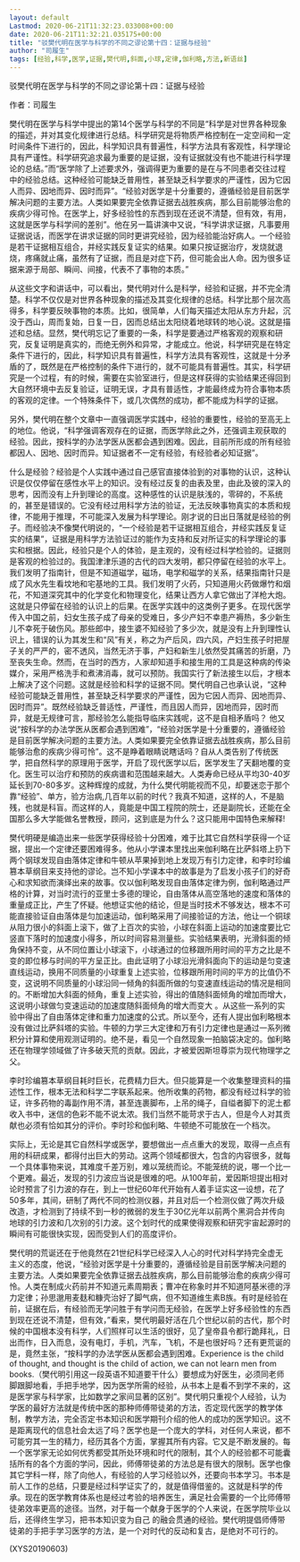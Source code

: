 ```yaml
---
layout: default
Lastmod: 2020-06-21T11:32:23.033008+00:00
date: 2020-06-21T11:32:21.035175+00:00
title: "驳樊代明在医学与科学的不同之谬论第十四：证据与经验"
author: "司履生"
tags: [经验,科学,医学,证据,樊代明,斜面,小球,定律,伽利略,方法,新语丝]
---
```


驳樊代明在医学与科学的不同之谬论第十四：证据与经验

作者：司履生

樊代明在医学与科学中提出的第14个医学与科学的不同是“科学是对世界各种现象的描述，并对其变化规律进行总结。科学研究是将物质严格控制在一定空间和一定时间条件下进行的，因此，科学知识具有普遍性，科学方法具有客观性，科学理论具有严谨性。科学研究追求最为重要的是证据，没有证据就没有也不能进行科学理论的总结。”而“医学除了上述要求外，强调得更为重要的是在与不同患者交往过程中的经验总结。这种经验可能缺乏普用性，甚至缺乏科学要求的严谨性，因为它因人而异、因地而异、因时而异”。“经验对医学是十分重要的，遵循经验是目前医学解决问题的主要方法。人类如果要完全依靠证据去战胜疾病，那么目前能够治愈的疾病少得可怜。在医学上，好多经验性的东西到现在还说不清楚，但有效，有用，这就是医学与科学间的差别”。他在另一篇讲演中又说，“科学讲求证据，凡事要用证据说话，而医学在讲求证据的同时更讲究经验，因为经验能治好病人。一个经验是若干证据相互组合，并经实践反复证实的结果。如果只按证据治疗，发烧就退烧，疼痛就止痛，虽然有了证据，而且是对症下药，但可能会出人命。因为很多证据来源于局部、瞬间、间接，代表不了事物的本质。”

从这些文字和讲话中，可以看出，樊代明对什么是科学，经验和证据，并不完全清楚。科学不仅仅是对世界各种现象的描述及其变化规律的总结。科学比那个层次高得多，科学要反映事物的本质。比如，很简单，人们每天描述太阳从东方升起，沉没于西山，周而复始，日复一日，因而总结出太阳绕着地球转的地心说。这就是描述和总结。显然，樊代明忘记了重要的一条，科学是要通过严格客观的观察和研究，反复证明是真实的，而绝无例外和异常，才能成立。他说，科学研究是在特定条件下进行的，因此，科学知识具有普遍性，科学方法具有客观性，这就是十分矛盾的了，既然是在严格控制的条件下进行的，就不可能具有普遍性。其实，科学研究是一个过程，有的时候，需要在实验室进行，但是这样获得的实验结果还得回到大自然环境中去反复验证，证明无误，才具有普适性，才能最终成为符合事物本质的客观的定律。一个特殊条件下，或几次偶然的成功，都不能成为科学的证据。

另外，樊代明在整个文章中一直强调医学实践中，经验的重要性，经验的至高无上的地位。他说，“科学强调客观存在的证据，而医学除此之外，还强调主观获取的经验。因此，按科学的办法学医从医都会遇到困难。因此，目前所形成的所有经验都因人、因地、因时而异。知证据者不一定有经验，有经验者必知证据”。

什么是经验？经验是个人实践中通过自己感官直接体验到的对事物的认识，这种认识是仅仅停留在感性水平上的知识。没有经过反复的由表及里，由此及彼的深入的思考，因而没有上升到理论的高度。这种感性的认识是肤浅的，零碎的，不系统的，甚至是错误的。它没有经过用科学方法的验证，无法反映事物真实的本质和规律，不能用于推理，不可能深入发展为科学理论。刚才说的日出日落就是经验的例子。而经验决不像樊代明说的，“一个经验是若干证据相互组合，并经实践反复证实的结果”，证据是用科学方法验证过的能作为支持和反对所证实的科学理论的事实和根据。因此，经验只是个人的体验，是主观的，没有经过科学检验的。证据则是客观的检验过的。我国津津乐道的古代的四大发明，都只停留在经验的水平上。我们发明了指南针，但是不知道磁学，磁场，电学和磁学的关系，结果指南针只是成了风水先生看坟地和宅基地的工具。我们发明了火药，只知道用火药做爆竹和烟花，不知道深究其中的化学变化和物理变化，结果让西方人拿它做出了洋枪大炮。这就是只停留在经验的认识上的后果。在医学实践中的这类例子更多。在现代医学传入中国之前，妇女生孩子成了母亲的受难日，多少产妇不幸患产褥热，多少新生儿不幸死于破伤风。那些郎中，接生婆不知经验了多少次，就是没有上升到理性认识上，错误的认为其发生和“风”有关，称之为产后风，四六风，产妇生孩子时把屋子关的严严的，密不透风，当然无济于事，产妇和新生儿依然受其痛苦的折磨，乃至丧失生命。然而，在当时的西方，人家却知道手和接生用的工具是这种病的传染媒介，采用严格洗手和煮沸消毒，就可以预防。我国实行了新法接生以后，才根本上解决了这个问题。这就是经验和科学的证据不同。樊代明自己也承认说，“这种经验可能缺乏普用性，甚至缺乏科学要求的严谨性，因为它因人而异、因地而异、因时而异”。既然经验缺乏普适性，严谨性，而且因人而异，因地而异，因时而异，就是无规律可言，那经验怎么能指导临床实践呢，这不是自相矛盾吗？ 他又说“按科学的办法学医从医都会遇到困难”，“经验对医学是十分重要的，遵循经验是目前医学解决问题的主要方法。人类如果要完全依靠证据去战胜疾病，那么目前能够治愈的疾病少得可怜”。这不是睁着眼睛说瞎话吗？自从人类告别了传统医学，把自然科学的原理用于医学，开启了现代医学以后，医学发生了天翻地覆的变化。医生可以治疗和预防的疾病谱和范围越来越大。人类寿命已经从平均30-40岁延长到70-80多岁。这种辉煌的成就，为什么樊代明能视而不见，却要迷恋于那个靠“经验”、单方，验方治病,几百年以前的时代？我真不知道，这样的人，不是脑残，也就是科盲。而这样的人，竟能是中国工程院的院士，还是副院长，还能在全国那么多大学能做名誉教授，顾问，这到底是为什么？这只能用中国特色来解释!

樊代明硬是编造出来一些医学获得经验十分困难，难于比其它自然科学获得一个证据，提出一个定律还要困难得多。他从小学课本里找出来伽利略在比萨斜塔上扔下两个钢球发现自由落体定律和牛顿从苹果掉到地上发现万有引力定律，和李时珍编篡本草纲目来支持他的谬论。岂不知小学课本中的故事是为了启发小孩子们的好奇心和求知欲而演绎出来的故事。仅以伽利略发现自由落体定律为例，伽利略通过严格的计算，对当时流行的亚里士多德的理论，自由落体从高空落地的速度和落体的重量成正比，产生了怀疑。他想证实他的结论，但是当时技术不够发达，根本不可能直接验证自由落体是匀加速运动，伽利略采用了间接验证的方法，他让一个铜球从阻力很小的斜面上滚下，做了上百次的实验，小球在斜面上运动的加速度要比它竖直下落时的加速度小得多，所以时间容易测量些。实验结果表明，光滑斜面的倾角保持不变，从不同位置让小球滚下，小球通过的位移跟所用时间的平方之比是不变的即位移与时间的平方呈正比。由此证明了小球沿光滑斜面向下的运动是匀变速直线运动，换用不同质量的小球重复上述实验，位移跟所用时间的平方的比值仍不变，这说明不同质量的小球沿同一倾角的斜面所做的匀变速直线运动的情况是相同的。不断增加大斜面的倾角，重复上述实验，得出的值随斜面倾角的增加而增大，这说明小球做匀变速运动的加速度随斜面倾角的增大而变大 。从这些一系列的实验中得出了自由落体定律和重力加速度的公式。所以至今，还有人提出伽利略根本没有做过比萨斜塔的实验。牛顿的力学三大定律和万有引力定律也是通过一系列微积分计算和使用观测证明的。绝不是，看见一个自然现象一拍脑袋决定的。伽利略还在物理学领域做了许多破天荒的贡献。因此，才被爱因斯坦尊崇为现代物理学之父。

李时珍编篡本草纲目耗时巨长，花费精力巨大。但只能算是一个收集整理资料的描述性工作，根本无法和科学二字联系起来。他所收集的药物，都没有经过科学的验证，许多药物的毒副作用不清，甚至连裹脚布，上吊的绳子，自缢者脚下的泥土都收入书中，迷信的色彩不能不说太浓。我们当然不能苛求于古人，但是今人对其贡献也必须有恰如其分的评价。李时珍和伽利略、牛顿绝不可能放在一个档次。

实际上，无论是其它自然科学或医学，要想做出一点点重大的发现，取得一点点有用的科研成果，都得付出巨大的劳动。这两个领域都很大，包含的内容很多，就每一个具体事物来说，其难度千差万别，难以笼统而论。不能笼统的说，哪一个比一个更难。最近，发现的引力波应当说是很难的吧。从100年前，爱因斯坦提出相对论时预言了引力波的存在，到上一世纪60年代开始有人着手证实这一设想，花了50多年，其间，研制了两代不同的检测仪器，并且对后一个检测仪做了两次升级改造，才检测到了持续不到一秒的微弱的发生于30亿光年以前两个黑洞合并传向地球的引力波和几次别的引力波。这个划时代的成果使得观察和研究宇宙起源时的瞬间有可能很快实现，因而受到人们的高度评价。

樊代明的荒诞还在于他竟然在21世纪科学已经深入人心的时代对科学持完全虚无主义的态度，他说，“经验对医学是十分重要的，遵循经验是目前医学解决问题的主要方法。人类如果要完全依靠证据去战胜疾病，那么目前能够治愈的疾病少得可怜。人类在制成火药前并不知道元素周期表；曹冲在称象时并不知道阿基米德的浮力定律；孙思邈用麦麸和糠壳治好了脚气病，但不知道维生素B族。有时是经验在前，证据在后，有经验而无学问胜于有学问而无经验，在医学上好多经验性的东西到现在还说不清楚，但有效，”看来，樊代明最好活在几个世纪以前的古代，那个时候的中国根本没有科学，人们照样可以生活的很好，见了皇帝县令都行跪拜礼，日出而作，日入而息，没有电灯，手机，汽车，飞机，不是也很好吗？还有更荒诞的是，竟然主张，“按科学的办法学医从医都会遇到困难。Experience is the child of thought, and thought is the child of action, we can not learn men from books.（樊代明引用这一段英语不知道要干什么）要想成为好医生，必须同老师脚跟脚地看，手把手地学，因为医学所需的经验，从书本上是看不到学不来的，这是医学家与科学家，比如数学之家间显著的区别”。樊代明只重视个人经验，认为学医的最好方法就是传统中医的那种师傅带徒弟的方法，否定现代医学的教学体制，教学方法，完全否定书本知识和医学期刊介绍的他人的成功的医学知识。这不是距离现代的信息社会太远了吗？医学也是一个庞大的学科，对任何人来说，都不可能穷其一生的精力，经历其各个方面，掌握其所有内容。它又是不断发展的。每一个医学家无论如何优秀都受其所处环境和时代的限制，其个人的经验都不可能囊括所有的各个方面的学问，因此，师傅带徒弟的方法总是有很大的限制。医学也像其它学科一样，除了向他人，有经验的人学习经验以外，还要向书本学习。书本是前人工作的总结，只要是经过科学证实了的，就是值得借鉴的。这就是科学的传承。现在的医学教育体系也是经过考验的培养医生，满足社会需要的一个比师傅带徒弟效率更高的途径。当然，对于每一个献身于医学的个人来说，在医学院毕业以后，还得终生学习，把书本知识变为自己 的融会贯通的经验。樊代明提倡师傅带徒弟的手把手学习医学的方法，是一个对时代的反动和复古，是绝对不可行的。

(XYS20190603)

